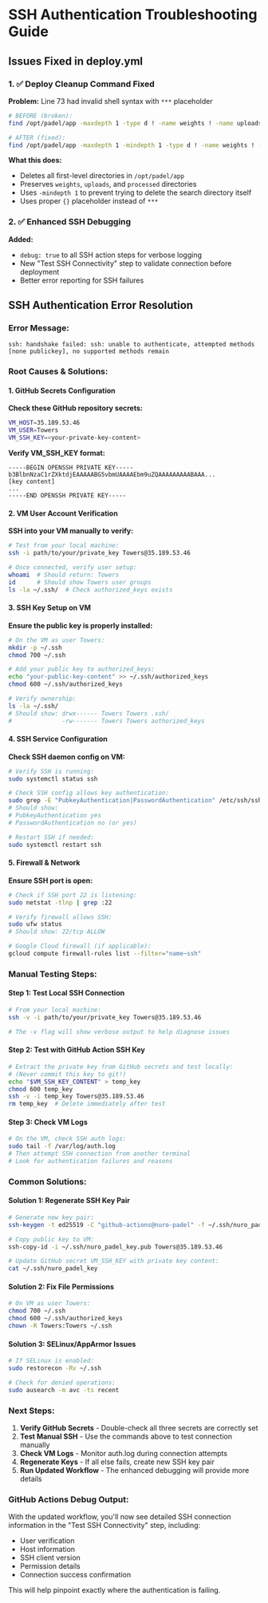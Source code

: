 # SSH Authentication Troubleshooting Guide

## Issues Fixed in deploy.yml

### 1. ✅ Deploy Cleanup Command Fixed
**Problem:** Line 73 had invalid shell syntax with `***` placeholder
```bash
# BEFORE (broken):
find /opt/padel/app -maxdepth 1 -type d ! -name weights ! -name uploads ! -name processed -exec rm -rf *** + 2>/dev/null || true

# AFTER (fixed):
find /opt/padel/app -maxdepth 1 -mindepth 1 -type d ! -name weights ! -name uploads ! -name processed -exec rm -rf {} + 2>/dev/null || true
```

**What this does:**
- Deletes all first-level directories in `/opt/padel/app` 
- Preserves `weights`, `uploads`, and `processed` directories
- Uses `-mindepth 1` to prevent trying to delete the search directory itself
- Uses proper `{}` placeholder instead of `***`

### 2. ✅ Enhanced SSH Debugging
**Added:**
- `debug: true` to all SSH action steps for verbose logging
- New "Test SSH Connectivity" step to validate connection before deployment
- Better error reporting for SSH failures

## SSH Authentication Error Resolution

### Error Message:
```
ssh: handshake failed: ssh: unable to authenticate, attempted methods [none publickey], no supported methods remain
```

### Root Causes & Solutions:

#### 1. GitHub Secrets Configuration
**Check these GitHub repository secrets:**

```bash
VM_HOST=35.189.53.46
VM_USER=Towers  
VM_SSH_KEY=<your-private-key-content>
```

**Verify VM_SSH_KEY format:**
```
-----BEGIN OPENSSH PRIVATE KEY-----
b3BlbnNzaC1rZXktdjEAAAAABG5vbmUAAAAEbm9uZQAAAAAAAAABAAA...
[key content]
...
-----END OPENSSH PRIVATE KEY-----
```

#### 2. VM User Account Verification
**SSH into your VM manually to verify:**
```bash
# Test from your local machine:
ssh -i path/to/your/private_key Towers@35.189.53.46

# Once connected, verify user setup:
whoami  # Should return: Towers
id      # Should show Towers user groups
ls -la ~/.ssh/  # Check authorized_keys exists
```

#### 3. SSH Key Setup on VM
**Ensure the public key is properly installed:**
```bash
# On the VM as user Towers:
mkdir -p ~/.ssh
chmod 700 ~/.ssh

# Add your public key to authorized_keys:
echo "your-public-key-content" >> ~/.ssh/authorized_keys
chmod 600 ~/.ssh/authorized_keys

# Verify ownership:
ls -la ~/.ssh/
# Should show: drwx------ Towers Towers .ssh/
#              -rw------- Towers Towers authorized_keys
```

#### 4. SSH Service Configuration
**Check SSH daemon config on VM:**
```bash
# Verify SSH is running:
sudo systemctl status ssh

# Check SSH config allows key authentication:
sudo grep -E "PubkeyAuthentication|PasswordAuthentication" /etc/ssh/sshd_config
# Should show:
# PubkeyAuthentication yes
# PasswordAuthentication no (or yes)

# Restart SSH if needed:
sudo systemctl restart ssh
```

#### 5. Firewall & Network
**Ensure SSH port is open:**
```bash
# Check if SSH port 22 is listening:
sudo netstat -tlnp | grep :22

# Verify firewall allows SSH:
sudo ufw status
# Should show: 22/tcp ALLOW

# Google Cloud firewall (if applicable):
gcloud compute firewall-rules list --filter="name~ssh"
```

### Manual Testing Steps:

#### Step 1: Test Local SSH Connection
```bash
# From your local machine:
ssh -v -i path/to/your/private_key Towers@35.189.53.46

# The -v flag will show verbose output to help diagnose issues
```

#### Step 2: Test with GitHub Action SSH Key
```bash
# Extract the private key from GitHub secrets and test locally:
# (Never commit this key to git!)
echo "$VM_SSH_KEY_CONTENT" > temp_key
chmod 600 temp_key
ssh -v -i temp_key Towers@35.189.53.46
rm temp_key  # Delete immediately after test
```

#### Step 3: Check VM Logs
```bash
# On the VM, check SSH auth logs:
sudo tail -f /var/log/auth.log
# Then attempt SSH connection from another terminal
# Look for authentication failures and reasons
```

### Common Solutions:

#### Solution 1: Regenerate SSH Key Pair
```bash
# Generate new key pair:
ssh-keygen -t ed25519 -C "github-actions@nuro-padel" -f ~/.ssh/nuro_padel_key

# Copy public key to VM:
ssh-copy-id -i ~/.ssh/nuro_padel_key.pub Towers@35.189.53.46

# Update GitHub secret VM_SSH_KEY with private key content:
cat ~/.ssh/nuro_padel_key
```

#### Solution 2: Fix File Permissions
```bash
# On VM as user Towers:
chmod 700 ~/.ssh
chmod 600 ~/.ssh/authorized_keys
chown -R Towers:Towers ~/.ssh
```

#### Solution 3: SELinux/AppArmor Issues
```bash
# If SELinux is enabled:
sudo restorecon -Rv ~/.ssh

# Check for denied operations:
sudo ausearch -m avc -ts recent
```

### Next Steps:

1. **Verify GitHub Secrets** - Double-check all three secrets are correctly set
2. **Test Manual SSH** - Use the commands above to test connection manually  
3. **Check VM Logs** - Monitor auth.log during connection attempts
4. **Regenerate Keys** - If all else fails, create new SSH key pair
5. **Run Updated Workflow** - The enhanced debugging will provide more details

### GitHub Actions Debug Output:

With the updated workflow, you'll now see detailed SSH connection information in the "Test SSH Connectivity" step, including:
- User verification
- Host information  
- SSH client version
- Permission details
- Connection success confirmation

This will help pinpoint exactly where the authentication is failing.